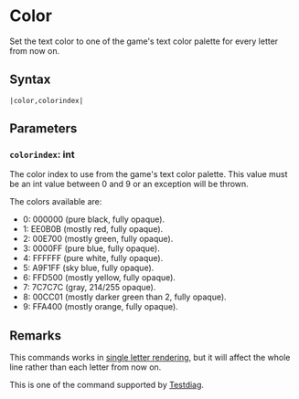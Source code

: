 # Color

Set the text color to one of the game's text color palette for every letter from now on.

## Syntax

````
|color,colorindex|
````

## Parameters

### `colorindex`:  int

The color index to use from the game's text color palette. This value must be an int value between 0 and 9 or an exception will be thrown.

The colors available are:

* 0: 000000 (pure black, fully opaque).
* 1: EE0B0B (mostly red, fully opaque).
* 2: 00E700 (mostly green, fully opaque).
* 3: 0000FF (pure blue, fully opaque).
* 4: FFFFFF (pure white, fully opaque).
* 5: A9F1FF (sky blue, fully opaque).
* 6: FFD500 (mostly yellow, fully opaque).
* 7: 7C7C7C (gray, 214/255 opaque).
* 8: 00CC01 (mostly darker green than 2, fully opaque).
* 9: FFA400 (mostly orange, fully opaque).

## Remarks

This commands works in [single letter rendering](../../Life%20Cycle/letter%20rendering/single%20letter%20rendering.md), but it will affect the whole line rather than each letter from now on.

This is one of the command supported by [Testdiag](Testdiag.md).
